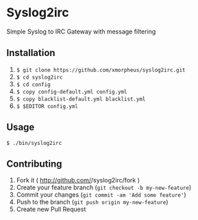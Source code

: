 # Syslog2irc

Simple Syslog to IRC Gateway with message filtering

## Installation
 
1. `$ git clone https://github.com/xmorpheus/syslog2irc.git`
2. `$ cd syslog2irc`
3. `$ cd config`
4. `$ copy config-default.yml config.yml`
5. `$ copy blacklist-default.yml blacklist.yml`
6. `$ $EDITOR config.yml`

## Usage

`$ ./bin/syslog2irc`

## Contributing

1. Fork it ( http://github.com/<my-github-username>/syslog2irc/fork )
2. Create your feature branch (`git checkout -b my-new-feature`)
3. Commit your changes (`git commit -am 'Add some feature'`)
4. Push to the branch (`git push origin my-new-feature`)
5. Create new Pull Request
